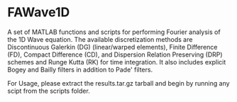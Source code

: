 # FAWave1D
A set of MATLAB functions and scripts for performing Fourier analysis of the 1D Wave equation. The available discretization methods are Discontinuous Galerkin (DG) (linear/warped elements), Finite Difference (FD), Compact Difference (CD), and Dispersion Relation Preserving (DRP) schemes and Runge Kutta (RK) for time integration. It also includes explicit Bogey and Bailly filters in addition to Pade' filters. 

For Usage, please extract the results.tar.gz tarball and begin by running any scipt from the scripts folder. 
